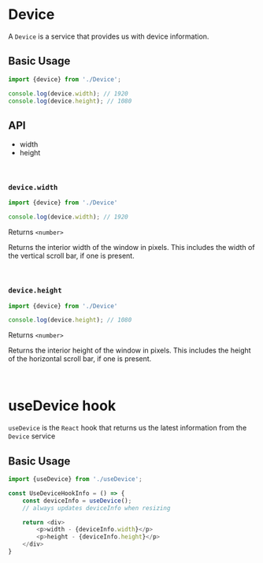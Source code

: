 # Device

A `Device` is a service that provides us with device information.

## Basic Usage

```js
import {device} from './Device';

console.log(device.width); // 1920
console.log(device.height); // 1080
```

## API
- width
- height

<br />

### `device.width`

```js
import {device} from './Device'

console.log(device.width); // 1920
```

Returns `<number>`

Returns the interior width of the window in pixels. This includes the width of the vertical scroll bar, if one is present.

<br />

### `device.height`

```js
import {device} from './Device'

console.log(device.height); // 1080
```

Returns `<number>`

Returns the interior height of the window in pixels. This includes the height of the horizontal scroll bar, if one is present.

<br />

# useDevice hook
`useDevice` is the `React` hook that returns us the latest information from the `Device` service

## Basic Usage

```js
import {useDevice} from './useDevice';

const UseDeviceHookInfo = () => {
    const deviceInfo = useDevice();
    // always updates deviceInfo when resizing

    return <div>
        <p>width - {deviceInfo.width}</p>
        <p>height - {deviceInfo.height}</p>
    </div>
}

```